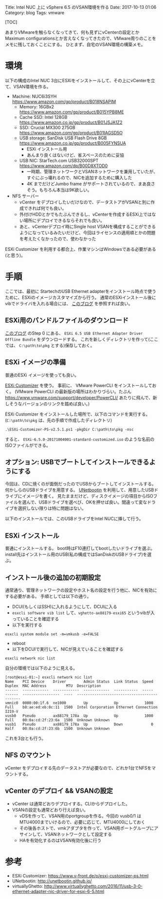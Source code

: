 Title: Intel NUC 上に vSphere 6.5 のVSAN環境を作る
Date: 2017-10-13 01:06
Category: blog
Tags: vmware

[TOC]

あまりVMwareを触らなくなってきて、何も見ずにvCenterの設定とかMaximum configurationsとか言えなくなってきたので、VMware周りのことをメモに残しておくことにする。
ひとまず、自宅のVSAN環境の構築メモ。

# 環境
以下の構成のIntel NUC 3台にESXiをインストールして、その上にvCenterを立て、VSAN環境を作る。
* Machine: NUC6i3SYH https://www.amazon.com/gp/product/B018NSAPIM
    * Memory: 16GBx2 https://www.amazon.com/gp/product/B015YPB8ME
    * Cache SSD: Intel 128GB https://www.amazon.co.jp/gp/product/B01JSJA1Z2
    * SSD: Crucial MX300 275GB https://www.amazon.com/gp/product/B01IAGSD5O
    * USB storage: SanDisk USB Flash Drive 8GB https://www.amazon.co.jp/gp/product/B005FYNSUA
        * ESXi インストール用
        * あんまり良くはないけど、省スペースのために妥協
    * USB NIC: StarTech.com USB32000SPT https://www.amazon.com/dp/B00D8XTOD0
        * 一時期、管理ネットワークとVSANネットワークを兼用していたが、すぐにぶっ壊れるので、NICを追加するために購入した
        * 4K までだけどJumbo frame がサポートされているので、まあ良さそう。もちろん本当は9K欲しい。
* NFS サーバー
    * vCenter をデプロイしたいだけなので、データストアがVSANと別に作成できれば何でも良い。
    * 外付けHDDとかでもたぶんできるし、vCenterを作成するESXi上ではない場所にデプロイできるならそれでも良い。
    * あと、vCenterデプロイ時にSingle host VSANを構成することができるようになっているみたいだけど、今回はライセンスの適用順とかの問題を考えたくなかったので、使わなかった

ESXi Customizer を利用する都合上、作業マシンはWindowsである必要がある(と思う)。

# 手順
ここでは、最初に StartechのUSB Ethernet adapterをインストール時点で使うために、ESXiのイメージカスタマイズから行う。
通常のESXiインストール後にvibでドライバを入れる場合には、 [このブログ](http://www.virtuallyghetto.com/2016/11/usb-3-0-ethernet-adapter-nic-driver-for-esxi-6-5.html) を参照すれば良い。

## ESXi用のバンドルファイルのダウンロード
[このブログ](http://www.virtuallyghetto.com/2016/11/usb-3-0-ethernet-adapter-nic-driver-for-esxi-6-5.html) のStep 0 にある、 `ESXi 6.5 USB Ethernet Adapter Driver Offline Bundle` をダウンロードする。
これを新しくディレクトリを作って(ここでは、 `C:\path\to\pkg` とする)保存しておく。

## ESXi イメージの準備
普通のESXi イメージを使っても良い。

[ESXi Customizer](https://www.v-front.de/p/esxi-customizer-ps.html) を使う。
事前に、 VMware PowerCLI をインストールしておく。
(VMware PowerCLI の最新版の場所はわかりづらい。たぶん https://www.vmware.com/support/developer/PowerCLI/ あたりに飛んで、新しそうなバージョンのリンクを踏めば良い。)

ESXi Customizer をインストールした場所で、以下のコマンドを実行する。
(`C:\path\to\pkg` は、先の手順で作成したディレクトリ)
```
.\ESXi-Customizer-PS-v2.5.1.ps1 -pkgDir C:\path\to\pkg -nsc
```

すると、 `ESXi-6.5.0-20171004001-standard-customized.iso` のような名前のISOファイルができる。

## オプション: USBでブートしてインストールできるようにする

今回は、CDに焼くのが面倒だったのでUSBからブートしてインストールする。
何かしらのUSBドライブを用意する。
[UNetbootin](http://unetbootin.github.io/) を利用して、用意したUSBドライブにイメージを書く。
見たままだけど、ディスクイメージの項目からISOファイルを選んで、USBドライブを選べび、OKを押せば良い。間違って変なドライブを選択しない限りは特に問題はない。

以下のインストールでは、このUSBドライブをIntel NUCに挿して行う。

## ESXi インストール

普通にインストールする。
boot時はF10連打してbootしたいドライブを選ぶ。
install先はインストール用のUSB(私の構成ではSanDiskのUSBドライブ)を選ぶ。

## インストール後の追加の初期設定

通常通り、管理ネットワークの設定やホスト名の設定を行う他に、NICを有効にする必要がある。
手順としては以下の通り。

* DCUI(もしくはSSH)に入れるようにして、DCUIに入る
* `esxcli software vib list` して、`vghetto-ax88179-esxi65` というvibが入っていることを確認する
* 以下を実行する
```
esxcli system module set -m=vmkusb -e=FALSE
```
* reboot
* 以下をDCUIで実行して、NICが見えていることを確認する
```
esxcli network nic list
```

自分の環境では以下のように見える。
```
[root@esxi-01:~] esxcli network nic list
Name    PCI Device    Driver        Admin Status  Link Status  Speed  Duplex  MAC Address         MTU  Description
------  ------------  ------------  ------------  -----------  -----  ------  -----------------  ----  --------------------------------------------
vmnic0  0000:00:1f.6  ne1000        Up            Up            1000  Full    b8:ae:ed:eb:0c:11  1500  Intel Corporation Ethernet Connection I219-V
vusb0   Pseudo        ax88179_178a  Up            Up            1000  Full    00:0a:cd:2f:23:6a  1500  Unknown Unknown
vusb1   Pseudo        ax88179_178a  Up            Down             0  Half    00:0a:cd:2f:23:6b  1500  Unknown Unknown
```

これを3台とも行う。

## NFS のマウント

vCenter をデプロイする先のデータストアが必要なので、どれか1台でNFSをマウントする。

## vCenter のデプロイ && VSANの設定

* vCenter は通常どおりデプロイする。CLIからデプロイした。
* VSANの設定も通常どおり行えば良い。
    * vDSを作って、VSAN用のportgroupを作る。今回の vusb0/1 はMTU4000までいけるので、必要に応じて、MTU4000にしておく
    * その後各ホストで、vmkアダプタを作って、VSAN用ポートグループにアサインして、VSANネットワークとして設定する
    * HAを有効化するのはVSAN有効化後に行う


# 参考
* ESXi Customizer: https://www.v-front.de/p/esxi-customizer-ps.html
* UNetbootin: http://unetbootin.github.io/
* virtuallyGhetto: http://www.virtuallyghetto.com/2016/11/usb-3-0-ethernet-adapter-nic-driver-for-esxi-6-5.html
